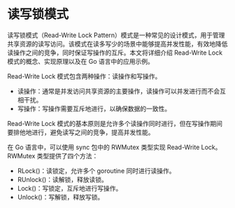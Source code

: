 # 读写锁模式

读写锁模式（Read-Write Lock Pattern）模式是一种常见的设计模式，用于管理共享资源的读写访问。该模式在读多写少的场景中能够提高并发性能，有效地降低读操作之间的竞争，同时保证写操作的互斥。本文将详细介绍 Read-Write Lock 模式的概念、实现原理以及在 Go 语言中的应用示例。

Read-Write Lock 模式包含两种操作：读操作和写操作。

- 读操作：通常是并发访问共享资源的主要操作，读操作可以并发进行而不会互相干扰。
- 写操作：写操作需要互斥地进行，以确保数据的一致性。

Read-Write Lock 模式的基本原则是允许多个读操作同时进行，但在写操作期间要排他地进行，避免读写之间的竞争，提高并发性能。

在 Go 语言中，可以使用 sync 包中的 RWMutex 类型实现 Read-Write Lock。RWMutex 类型提供了四个方法：

- RLock()：读锁定，允许多个 goroutine 同时进行读操作。
- RUnlock()：读解锁，释放读锁。
- Lock()：写锁定，互斥地进行写操作。
- Unlock()：写解锁，释放写锁。
